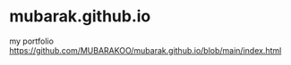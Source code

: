 # mubarak.github.io
my portfolio
https://github.com/MUBARAKOO/mubarak.github.io/blob/main/index.html
